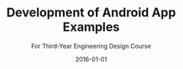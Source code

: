 ---
title: Development of Android App Examples
subtitle: For Third-Year Engineering Design Course
websiteurl: http://www.ece.concordia.ca/
websitename: Concordia University - Department of Electrical and Computer Engineering   
date: 2016-01-01
img: and-dev.jpg
thumbnail: and-dev-thumb.jpg
alt: Screenshot of Android Studio integrated development environment
description: >
    **Developed** example applications to demonstrate course topics.  Mobile devices interfaced with Bluetooth Low Energy BLE environmental sensor platforms.


    **Evaluated** wireless sensors for wearable applications according to ease-of-use, cost, reliability and physical size.  


    **CAD** design of 3D-printed enclosures.  


    **Supervised** 80 students enrolled in the third-year Team Design Project course, acting as a scrum master for small teams learning the agile process.
---